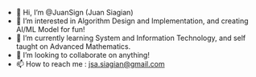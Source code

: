 - 👋 Hi, I’m @JuanSign (Juan Siagian)
- 👀 I’m interested in Algorithm Design and Implementation, and creating AI/ML Model for fun!
- 🌱 I’m currently learning System and Information Technology, and self taught on Advanced Mathematics.
- 💞️ I’m looking to collaborate on anything!
- 📫 How to reach me : jsa.siagian@gmail.com

<!---
JuanSign/JuanSign is a ✨ special ✨ repository because its `README.md` (this file) appears on your GitHub profile.
You can click the Preview link to take a look at your changes.
--->
